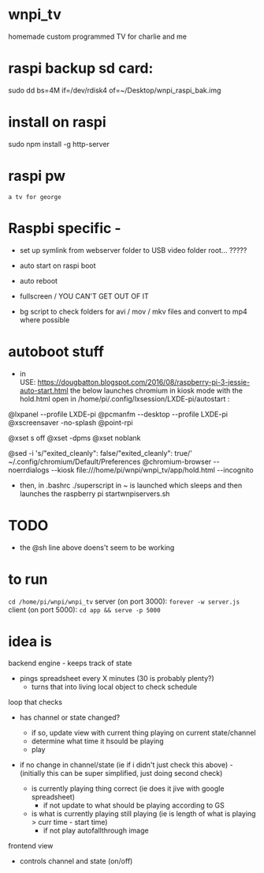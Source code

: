 # wnpi_tv
homemade custom programmed TV for charlie and me


# raspi backup sd card:
sudo dd bs=4M if=/dev/rdisk4 of=~/Desktop/wnpi_raspi_bak.img


# install on raspi
sudo npm install -g http-server


# raspi pw
`a tv for george`


# Raspbi specific -
- set up symlink from webserver folder to USB video folder root... ?????
- auto start on raspi boot
- auto reboot
- fullscreen / YOU CAN'T GET OUT OF IT


- bg script to check folders for avi / mov / mkv files and convert to mp4 where possible



# autoboot stuff
- in 	
USE: https://dougbatton.blogspot.com/2016/08/raspberry-pi-3-jessie-auto-start.html
the below launches chromium in kiosk mode with the hold.html open
in /home/pi/.config/lxsession/LXDE-pi/autostart  :

@lxpanel --profile LXDE-pi
@pcmanfm --desktop --profile LXDE-pi
@xscreensaver -no-splash
@point-rpi

@xset s off
@xset -dpms
@xset noblank

@sed -i 's/"exited_cleanly": false/"exited_cleanly": true/' ~/.config/chromium/Default/Preferences
@chromium-browser --noerrdialogs --kiosk file:///home/pi/wnpi/wnpi_tv/app/hold.html --incognito

- then, in .bashrc ./superscript in ~ is launched
which sleeps and then launches the raspberry pi startwnpiservers.sh


# TODO
- the @sh line above doens't seem to be working

# to run
`cd /home/pi/wnpi/wnpi_tv`
server (on port 3000): `forever -w server.js `
client (on port 5000): `cd app && serve -p 5000`


# idea is

backend engine - keeps track of state
- pings spreadsheet every X minutes (30 is probably plenty?)
	- turns that into living local object to check schedule


loop that checks
- has channel or state changed?
	- if so, update view with current thing playing on current state/channel
	- determine what time it hsould be playing
	- play

- if no change in channel/state (ie if i didn't just check this above) -
(initially this can be super simplified, just doing second check)
	- is currently playing thing correct (ie does it jive with google spreadsheet)
		- if not update to what should be playing according to GS
	- is what is currently playing still playing (ie is length of what is playing > curr time - start time)
		- if not play autofallthrough image



frontend view
- controls channel and state (on/off)
